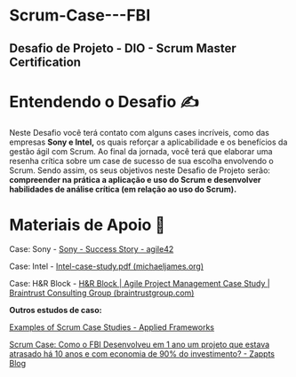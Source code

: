 # Scrum-Case---FBI
## Desafio de Projeto - DIO - Scrum Master Certification
# **Entendendo o Desafio** :writing_hand:

Neste Desafio você terá contato com alguns cases incríveis, como das empresas **Sony e Intel,** os quais reforçar a aplicabilidade e os benefícios da gestão ágil com Scrum. Ao final da jornada, você terá que elaborar uma resenha crítica sobre um case de sucesso de sua escolha envolvendo o Scrum. Sendo assim, os seus objetivos neste Desafio de Projeto serão: **compreender na prática a aplicação e uso do Scrum e desenvolver habilidades de análise crítica (em relação ao uso do Scrum).**



# **Materiais de Apoio** :blue_book:

Case: Sony - [Sony - Success Story - agile42](https://www.agile42.com/en/success-stories/success-story-sony) 

Case: Intel - [Intel-case-study.pdf (michaeljames.org)](http://www.michaeljames.org/Intel-case-study.pdf) 

Case: H&R Block - [H&R Block | Agile Project Management Case Study | Braintrust Consulting Group (braintrustgroup.com)](https://www.braintrustgroup.com/case-study/hr-block-case-study/) 

**Outros estudos de caso:**

[Examples of Scrum Case Studies - Applied Frameworks](https://appliedframeworks.com/scrum-case-studies-examples/) 

[Scrum Case: Como o FBI Desenvolveu em 1 ano um projeto que estava atrasado há 10 anos e com economia de 90% do investimento? - Zappts Blog](https://www.zappts.com/blog/scrum-case-como-o-fbi-desenvolveu-em-1-ano-um-projeto-que-estava-atrasado-ha-10-anos-e-com-economia-de-90-do-investimento/) 
